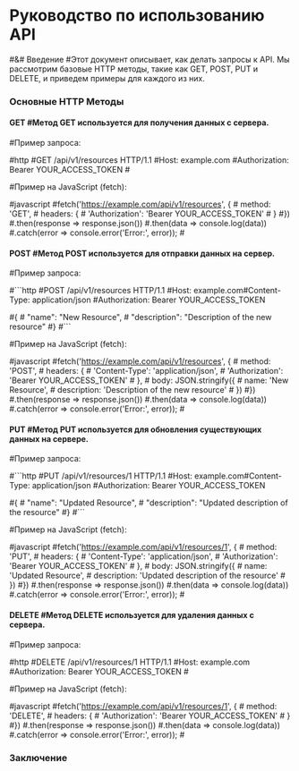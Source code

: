 # Руководство по использованию API

#&# Введение #Этот документ описывает, как делать запросы к API. Мы рассмотрим базовые HTTP методы, такие как GET, POST, PUT и DELETE, и приведем примеры для каждого из них.

### Основные HTTP Методы

#### GET #Метод GET используется для получения данных с сервера.

#Пример запроса:

#http #GET /api/v1/resources HTTP/1.1 #Host: example.com #Authorization: Bearer YOUR_ACCESS_TOKEN #

#Пример на JavaScript (fetch):

#javascript #fetch('https://example.com/api/v1/resources', { # method: 'GET', # headers: { # 'Authorization': 'Bearer YOUR_ACCESS_TOKEN' # } #}) #.then(response => response.json()) #.then(data => console.log(data)) #.catch(error => console.error('Error:', error)); #

#### POST #Метод POST используется для отправки данных на сервер.

#Пример запроса:

#```http #POST /api/v1/resources HTTP/1.1 #Host: example.com#Content-Type: application/json #Authorization: Bearer YOUR_ACCESS_TOKEN

#{ # "name": "New Resource", # "description": "Description of the new resource" #} #```

#Пример на JavaScript (fetch):

#javascript #fetch('https://example.com/api/v1/resources', { # method: 'POST', # headers: { # 'Content-Type': 'application/json', # 'Authorization': 'Bearer YOUR_ACCESS_TOKEN' # }, # body: JSON.stringify({ # name: 'New Resource', # description: 'Description of the new resource' # }) #}) #.then(response => response.json()) #.then(data => console.log(data)) #.catch(error => console.error('Error:', error)); #

#### PUT #Метод PUT используется для обновления существующих данных на сервере.

#Пример запроса:

#```http #PUT /api/v1/resources/1 HTTP/1.1 #Host: example.com#Content-Type: application/json #Authorization: Bearer YOUR_ACCESS_TOKEN

#{ # "name": "Updated Resource", # "description": "Updated description of the resource" #} #```

#Пример на JavaScript (fetch):

#javascript #fetch('https://example.com/api/v1/resources/1', { # method: 'PUT', # headers: { # 'Content-Type': 'application/json', # 'Authorization': 'Bearer YOUR_ACCESS_TOKEN' # }, # body: JSON.stringify({ # name: 'Updated Resource', # description: 'Updated description of the resource' # }) #}) #.then(response => response.json()) #.then(data => console.log(data)) #.catch(error => console.error('Error:', error)); #

#### DELETE #Метод DELETE используется для удаления данных с сервера.

#Пример запроса:

#http #DELETE /api/v1/resources/1 HTTP/1.1 #Host: example.com #Authorization: Bearer YOUR_ACCESS_TOKEN #

#Пример на JavaScript (fetch):

#javascript #fetch('https://example.com/api/v1/resources/1', { # method: 'DELETE', # headers: { # 'Authorization': 'Bearer YOUR_ACCESS_TOKEN' # } #}) #.then(response => response.json()) #.then(data => console.log(data)) #.catch(error => console.error('Error:', error)); #

### Заключение